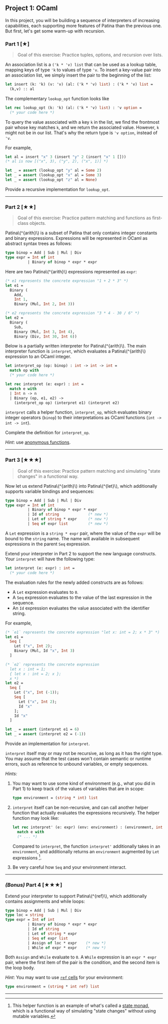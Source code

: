 ## Project 1: OCaml

In this project, you will be building a sequence of interpreters of increasing capabilities, each supporting more features of Patina than the previous one. But first, let's get some warm-up with recursion.


### Part 1 \[★\]
> Goal of this exercise: Practice tuples, options, and recursion over lists.

An association list is a `('k * 'v) list` that can be used as a lookup table, mapping keys of type `'k` to values of type `'v`. To insert a key-value pair into an association list, we simply insert the pair to the beginning of the list:
```ocaml
let insert (k: 'k) (v: 'v) (al: ('k * 'v) list) : ('k * 'v) list =
  (k,v) :: al
```

The complementary `lookup_opt` function looks like
```ocaml
let rec lookup_opt (k: 'k) (al: ('k * 'v) list) : 'v option =
  (* your code here *)
```
To query the value associated with a key `k` in the list, we find the frontmost pair whose key matches `k`, and we return the associated value. However, `k` might not be in our list. That's why the return type is `'v option`, instead of `'v`.

For example,
```ocaml
let al = insert "x" 3 (insert "y" 2 (insert "x" 1 []))
(* al is now [("x", 3), ("y", 2), ("x", 1)] *)

let _ = assert (lookup_opt "y" al = Some 2)
let _ = assert (lookup_opt "x" al = Some 3)
let _ = assert (lookup_opt "z" al = None)
```

Provide a recursive implementation for `lookup_opt`.

---

### Part 2 \[★★\]

> Goal of this exercise: Practice pattern matching and functions as first-class objects.

Patina\\(^{arith}\\) is a subset of Patina that only contains integer constants and binary expressions. Expressions will be represented in OCaml as abstract syntax trees as follows:
```ocaml
type binop = Add | Sub | Mul | Div
type expr = Int of int
          | Binary of binop * expr * expr
```

Here are two Patina\\(^{arith}\\) expressions represented as `expr`:
```ocaml
(* e1 represents the concrete expression "1 + 2 * 3" *)
let e1 =
  Binary (
    Add,
    Int 1,
    Binary (Mul, Int 2, Int 3))

(* e2 represents the concrete expression "3 * 4 - 30 / 6" *)
let e2 =
  Binary (
    Sub, 
    Binary (Mul, Int 3, Int 4),
    Binary (Div, Int 30, Int 6))
```

Below is a partially written interpreter for Patina\\(^{arith}\\). The main interpreter function is `interpret`, which evaluates a Patina\\(^{arith}\\) expression to an OCaml integer.

```ocaml
let interpret_op (op: binop) : int -> int -> int =
  match op with
  (* your code here *)

let rec interpret (e: expr) : int =
  match e with
  | Int n -> n
  | Binary (op, e1, e2) -> 
    (interpret_op op) (interpret e1) (interpret e2)
```

`interpret` calls a helper function, `interpret_op`, which evaluates binary integer operators (`binop`) to their interpretations as OCaml functions (`int -> int -> int`).

Complete the definition for `interpret_op`.

_Hint_: use [anonymous functions](https://cs3110.github.io/textbook/chapters/basics/functions.html?highlight=anonymous#anonymous-functions).

---

### Part 3 \[★★★\]

> Goal of this exercise: Practice pattern matching and simulating "state changes" in a functional way.

Now let us extend Patina\\(^{arith}\\) into Patina\\(^{let}\\), which additionally supports variable bindings and sequences:
```ocaml
type binop = Add | Sub | Mul | Div
type expr = Int of int
          | Binary of binop * expr * expr
          | Id of string             (* new *)
          | Let of string * expr     (* new *)
          | Seq of expr list         (* new *)
```

A `Let` expression is a `string * expr` pair, where the value of the `expr` will be bound to the `string` name. The name will available in subsequent expressions in the parent `Seq` expression.

Extend your interpreter in Part 2 to support the new language constructs. Your `interpret` will have the following type:
```ocaml
let interpret (e: expr) : int = 
  (* your code here *)
```

The evaluation rules for the newly added constructs are as follows:
- A `Let` expression evaluates to `0`.
- A `Seq` expression evaluates to the value of the last expression in the sequence.
- An `Id` expression evaluates the value associated with the identifier string.

For example,
```ocaml
(* `e1` represents the concrete expression "let x: int = 2; x * 3" *)
let e1 = 
  Seq [
    Let ("x", Int 2);
    Binary (Mul, Id "x", Int 3)
  ]

(* `e2` represents the concrete expression
  let x : int = 1;
  { let x : int = 2; x };
  x *)
let e2 =
  Seq [
    Let ("x", Int (-1));
    Seq [
      Let ("x", Int 2);
      Id "x"
    ];
    Id "x"
  ]

let _ = assert (interpret e1 = 6)
let _ = assert (interpret e2 = (-1))
```

Provide an implementation for `interpret`.

`interpret` itself may or may not be recursive, as long as it has the right type. You may assume that the test cases won't contain semantic or runtime errors, such as reference to unbound variables, or empty sequences.

_Hints:_ 
1. You may want to use some kind of environment (e.g., what you did in Part 1) to keep track of the values of variables that are in scope:
    ```ocaml
    type environment = (string * int) list
    ```

2. `interpret` itself can be non-recursive, and can call another helper function that actually evaluates the expressions recursively. The helper function may look like:
    ```ocaml
    let rec interpret' (e: expr) (env: environment) : (environment, int) =
      match e with
      (* ... *)
    ```
    Compared to `interpret`, the function `interpret'` additionally takes in an `environment`, and additionally returns an `environment` augmented by `Let` expressions [^1].

3. Be very careful how `Seq` and your environment interact.
---

### _(Bonus)_ Part 4 \[★★★\]
Extend your interpreter to support Patina\\(^{ref}\\), which additionally contains assignments and while loops:
```ocaml
type binop = Add | Sub | Mul | Div
type loc = string
type expr = Int of int
          | Binary of binop * expr * expr
          | Id of string
          | Let of string * expr
          | Seq of expr list
          | Assign of loc * expr    (* new *)
          | While of expr * expr    (* new *)
```

Both `Assign` and `While` evaluate to `0`. A `While` expression is an `expr * expr` pair, where the first item of the pair is the condition, and the second item is the loop body.

_Hint_: You may want to use [`ref` cells](https://cs3110.github.io/textbook/chapters/mut/refs.html) for your environment:
  ```ocaml
  type environment = (string * int ref) list
  ```

---

<!-- 
You will gain some familiarity with the full Patina language by writing some short programs and playing with them using a prototype interpreter. -->


[^1]: This helper function is an example of what's called a [state monad](https://en.wikibooks.org/wiki/Haskell/Understanding_monads/State), which is a functional way of simulating "state changes" without using mutable variables.